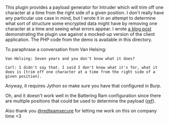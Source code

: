 This plugin provides a payload generator for Intruder which will trim off one character at a time from the right side of a given position.  I don't really have any particular use case in mind, but I wrote it in an attempt to determine what sort of structure some encrypted data might have by removing one character at a time and seeing what errors appear.  I wrote [a blog post](https://tactifail.wordpress.com/2018/10/05/trim-bits-get-secrets/) demonstrating the plugin use against a mocked-up version of the client application.  The PHP code from the demo is available in this directory.

To paraphrase a conversation from Van Helsing:
```
Van Helsing: Seven years and you don't know what it does?

Carl: I didn't say that. I said I don't know what it's for, what it does is [trim off one character at a time from the right side of a given position].
```

Anyway, it requires Jython so make sure you have that configured in Burp.

Oh, and it doesn't work well in the Battering Ram configuration since there are multiple positions that could be used to determine the payload ([ref](https://github.com/PortSwigger/burp-extender-api/blob/master/src/main/java/burp/IIntruderPayloadGenerator.java#L34-L37)).

Also thank you [@redteamsecure](https://twitter.com/redteamsecure) for letting me work on this on company time  <3
